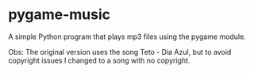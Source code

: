 # pygame-music
A simple Python program that plays mp3 files using the pygame module.

Obs: The original version uses the song Teto - Dia Azul, but to avoid copyright issues I changed to a song with no copyright. 
